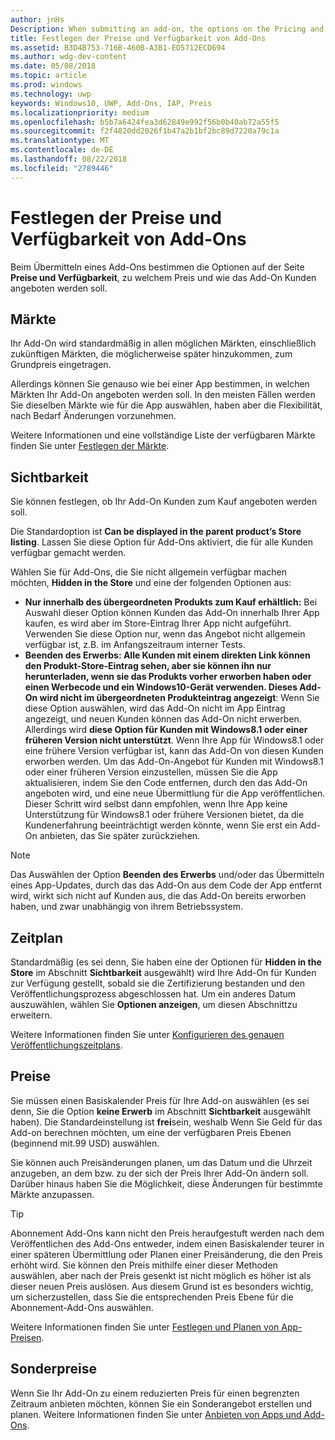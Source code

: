 ```yaml
---
author: jnHs
Description: When submitting an add-on, the options on the Pricing and availability page determine what to charge for your add-on and how it should be offered to customers.
title: Festlegen der Preise und Verfügbarkeit von Add-Ons
ms.assetid: B3D4B753-716B-460B-A3B1-ED5712ECD694
ms.author: wdg-dev-content
ms.date: 05/08/2018
ms.topic: article
ms.prod: windows
ms.technology: uwp
keywords: Windows10, UWP, Add-Ons, IAP, Preis
ms.localizationpriority: medium
ms.openlocfilehash: b5b7a6424fea3d62849e992f56b0b40ab72a55f5
ms.sourcegitcommit: f2f4820dd2026f1b47a2b1bf2bc89d7220a79c1a
ms.translationtype: MT
ms.contentlocale: de-DE
ms.lasthandoff: 08/22/2018
ms.locfileid: "2789446"
---
```

# <a name="set-add-on-pricing-and-availability"></a>Festlegen der Preise und Verfügbarkeit von Add-Ons


Beim Übermitteln eines Add-Ons bestimmen die Optionen auf der Seite **Preise und Verfügbarkeit**, zu welchem Preis und wie das Add-On Kunden angeboten werden soll.

## <a name="markets"></a>Märkte

Ihr Add-On wird standardmäßig in allen möglichen Märkten, einschließlich zukünftigen Märkten, die möglicherweise später hinzukommen, zum Grundpreis eingetragen.

Allerdings können Sie genauso wie bei einer App bestimmen, in welchen Märkten Ihr Add-On angeboten werden soll. In den meisten Fällen werden Sie dieselben Märkte wie für die App auswählen, haben aber die Flexibilität, nach Bedarf Änderungen vorzunehmen. 

Weitere Informationen und eine vollständige Liste der verfügbaren Märkte finden Sie unter [Festlegen der Märkte](define-pricing-and-market-selection.md).

## <a name="visibility"></a>Sichtbarkeit

Sie können festlegen, ob Ihr Add-On Kunden zum Kauf angeboten werden soll. 

Die Standardoption ist **Can be displayed in the parent product’s Store listing**. Lassen Sie diese Option für Add-Ons aktiviert, die für alle Kunden verfügbar gemacht werden. 

Wählen Sie für Add-Ons, die Sie nicht allgemein verfügbar machen möchten, **Hidden in the Store** und eine der folgenden Optionen aus:

-   **Nur innerhalb des übergeordneten Produkts zum Kauf erhältlich:** Bei Auswahl dieser Option können Kunden das Add-On innerhalb Ihrer App kaufen, es wird aber im Store-Eintrag Ihrer App nicht aufgeführt. Verwenden Sie diese Option nur, wenn das Angebot nicht allgemein verfügbar ist, z.B. im Anfangszeitraum interner Tests.
-   **Beenden des Erwerbs: Alle Kunden mit einem direkten Link können den Produkt-Store-Eintrag sehen, aber sie können ihn nur herunterladen, wenn sie das Produkts vorher erworben haben oder einen Werbecode und ein Windows10-Gerät verwenden. Dieses Add-On wird nicht im übergeordneten Produkteintrag angezeigt**: Wenn Sie diese Option auswählen, wird das Add-On nicht im App Eintrag angezeigt, und neuen Kunden können das Add-On nicht erwerben. Allerdings wird **diese Option für Kunden mit Windows8.1 oder einer früheren Version nicht unterstützt**. Wenn Ihre App für Windows8.1 oder eine frühere Version verfügbar ist, kann das Add-On von diesen Kunden erworben werden. Um das Add-On-Angebot für Kunden mit Windows8.1 oder einer früheren Version einzustellen, müssen Sie die App aktualisieren, indem Sie den Code entfernen, durch den das Add-On angeboten wird, und eine neue Übermittlung für die App veröffentlichen. Dieser Schritt wird selbst dann empfohlen, wenn Ihre App keine Unterstützung für Windows8.1 oder frühere Versionen bietet, da die Kundenerfahrung beeinträchtigt werden könnte, wenn Sie erst ein Add-On anbieten, das Sie später zurückziehen.
    
 > [!NOTE] 
 > Das Auswählen der Option **Beenden des Erwerbs** und/oder das Übermitteln eines App-Updates, durch das das Add-On aus dem Code der App entfernt wird, wirkt sich nicht auf Kunden aus, die das Add-On bereits erworben haben, und zwar unabhängig von ihrem Betriebssystem.


## <a name="schedule"></a>Zeitplan

Standardmäßig (es sei denn, Sie haben eine der Optionen für **Hidden in the Store** im Abschnitt **Sichtbarkeit** ausgewählt) wird Ihre Add-On für Kunden zur Verfügung gestellt, sobald sie die Zertifizierung bestanden und den Veröffentlichungsprozess abgeschlossen hat. Um ein anderes Datum auszuwählen, wählen Sie **Optionen anzeigen**, um diesen Abschnittzu erweitern. 

Weitere Informationen finden Sie unter [Konfigurieren des genauen Veröffentlichungszeitplans](configure-precise-release-scheduling.md).


## <a name="pricing"></a>Preise

Sie müssen einen Basiskalender Preis für Ihre Add-on auswählen (es sei denn, Sie die Option **keine Erwerb** im Abschnitt **Sichtbarkeit** ausgewählt haben). Die Standardeinstellung ist **frei**sein, weshalb Wenn Sie Geld für das Add-on berechnen möchten, um eine der verfügbaren Preis Ebenen (beginnend mit.99 USD) auswählen.

Sie können auch Preisänderungen planen, um das Datum und die Uhrzeit anzugeben, an dem bzw. zu der sich der Preis Ihrer Add-On ändern soll. Darüber hinaus haben Sie die Möglichkeit, diese Änderungen für bestimmte Märkte anzupassen. 

> [!TIP]
> Abonnement Add-Ons kann nicht den Preis heraufgestuft werden nach dem Veröffentlichen des Add-Ons entweder, indem einen Basiskalender teurer in einer späteren Übermittlung oder Planen einer Preisänderung, die den Preis erhöht wird. Sie können den Preis mithilfe einer dieser Methoden auswählen, aber nach der Preis gesenkt ist nicht möglich es höher ist als dieser neuen Preis auslösen. Aus diesem Grund ist es besonders wichtig, um sicherzustellen, dass Sie die entsprechenden Preis Ebene für die Abonnement-Add-Ons auswählen. 

Weitere Informationen finden Sie unter [Festlegen und Planen von App-Preisen](set-and-schedule-app-pricing.md).


## <a name="sale-pricing"></a>Sonderpreise

Wenn Sie Ihr Add-On zu einem reduzierten Preis für einen begrenzten Zeitraum anbieten möchten, können Sie ein Sonderangebot erstellen und planen. Weitere Informationen finden Sie unter [Anbieten von Apps und Add-Ons](put-apps-and-add-ons-on-sale.md).



